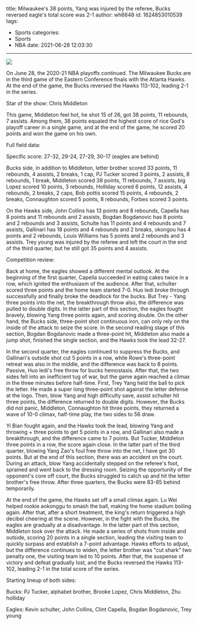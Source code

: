 title: Milwaukee's 38 points, Yang was injured by the referee, Bucks reversed eagle's total score was 2-1
author: wh6648
id: 1624853010539
tags: 
- Sports
categories: 
- Sports
- NBA
date: 2021-06-28 12:03:30
---
![](https://p8.itc.cn/q_70/images01/20210628/6fe4d6905d164e48a865e985a7e1a439.jpeg)


On June 28, the 2020-21 NBA playoffs continued. The Milwaukee Bucks are in the third game of the Eastern Conference finals with the Atlanta Hawks. At the end of the game, the Bucks reversed the Hawks 113-102, leading 2-1 in the series.

Star of the show: Chris Middleton

This game, Middleton feel hot, he shot 15 of 26, got 38 points, 11 rebounds, 7 assists. Among them, 38 points equaled the highest score of rice God's playoff career in a single game, and at the end of the game, he scored 20 points and won the game on his own.

Full field data:

Specific score: 27-32, 29-24, 27-29, 30-17 (eagles are behind)

Bucks side, in addition to Middleton, letter brother scored 33 points, 11 rebounds, 4 assists, 2 breaks, 1 cap, PJ Tucker scored 3 points, 2 assists, 8 rebounds, 1 break, Middleton scored 38 points, 11 rebounds, 7 assists, big Lopez scored 10 points, 3 rebounds, Holliday scored 6 points, 12 assists, 4 rebounds, 2 breaks, 2 caps, Bob pottis scored 15 points, 4 rebounds, 2 breaks, Connaughton scored 5 points, 8 rebounds, Forbes scored 3 points.

On the Hawks side, John Collins has 13 points and 8 rebounds, Capella has 8 points and 11 rebounds and 2 assists, Bogdan Bogdanovic has 8 points and 2 rebounds and 3 assists, Schulte has 11 points and 4 rebounds and 7 assists, Gallinari has 18 points and 4 rebounds and 2 breaks, okongou has 4 points and 2 rebounds, Louis Williams has 5 points and 2 rebounds and 3 assists. Trey young was injured by the referee and left the court in the end of the third quarter, but he still got 35 points and 4 assists.

Competition review:

Back at home, the eagles showed a different mental outlook. At the beginning of the first quarter, Capella succeeded in eating cakes twice in a row, which ignited the enthusiasm of the audience. After that, schulter scored three points and the home team started 7-0. Huo ledi broke through successfully and finally broke the deadlock for the bucks. But Trey - Yang three points into the net, the breakthrough throw also, the difference was pulled to double digits. In the latter part of this section, the eagles fought bravely, blowing Yang three points again, and scoring double. On the other hand, the Bucks side, three-point shot continuous iron, can only rely on the inside of the attack to seize the score. In the second reading stage of this section, Bogdan Bogdanovic made a three-point hit, Middleton also made a jump shot, finished the single section, and the Hawks took the lead 32-27.

In the second quarter, the eagles continued to suppress the Bucks, and Gallinari's outside shot cut 5 points in a row, while Rowe's three-point retreat was also in the middle, and the difference was back to 8 points. Passive, Huo ledi's free throw for bucks hemostasis. After that, the two sides fell into an inefficient tug of war, but the game again reached a climax in the three minutes before half-time. First, Trey Yang held the ball to pick the letter. He made a super long three-point shot against the letter defense at the logo. Then, blow Yang and high difficulty save, assist schulter hit three points, the difference returned to double digits. However, the Bucks did not panic, Middleton, Connaughton hit three points, they returned a wave of 10-0 climax, half-time play, the two sides to 56 draw.

Yi Bian fought again, and the Hawks took the lead, blowing Yang and throwing + three points to get 5 points in a row, and Gallinari also made a breakthrough, and the difference came to 7 points. But Tucker, Middleton three points in a row, the score again close. In the latter part of the third quarter, blowing Yang Zao's foul free throw into the net, I have got 30 points. But at the end of this section, there was an accident on the court. During an attack, blow Yang accidentally stepped on the referee's foot, sprained and went back to the dressing room. Seizing the opportunity of the opponent's core off court, the Bucks struggled to catch up and hit the letter brother's free throw. After three quarters, the Bucks were 83-85 behind temporarily.

At the end of the game, the Hawks set off a small climax again. Lu Wei helped rookie aokonggu to smash the ball, making the home stadium boiling again. After that, after a short treatment, the king's return triggered a high decibel cheering at the scene. However, in the fight with the Bucks, the eagles are gradually at a disadvantage. In the latter part of this section, Middleton took over the attack. He made a series of shots from inside and outside, scoring 20 points in a single section, leading the visiting team to quickly surpass and establish a 7-point advantage. Hawks efforts to adjust, but the difference continues to widen, the letter brother was "cut shark" two penalty one, the visiting team led to 10 points. After that, the suspense of victory and defeat gradually lost, and the Bucks reversed the Hawks 113-102, leading 2-1 in the total score of the series.

Starting lineup of both sides:

Bucks: PJ Tucker, alphabet brother, Brooke Lopez, Chris Middleton, Zhu holliday

Eagles: Kevin schulter, John Collins, Clint Capella, Bogdan Bogdanovic, Trey young

